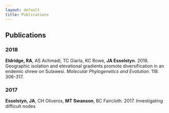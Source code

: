 ```yaml
---
layout: default
title: Publications
---
```


## Publications  

### 2018
**Eldridge, RA**, AS Achmadi, TC Giarla, KC Rowe, **JA Esselstyn**. 2018. Geographic isolation and elevational gradients promote diversification in an endemic shrew on Sulawesi. _Molecular Phylogenetics and Evolution_. 118: 306-317.

### 2017
**Esselstyn, JA**, CH Oliveros, **MT Swanson**, BC Faircloth. 2017. Investigating difficult nodes
